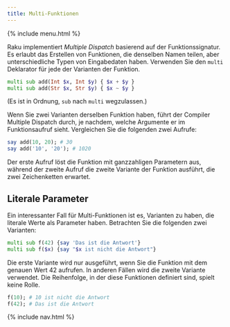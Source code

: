 ```yaml
---
title: Multi-Funktionen
---
```


{% include menu.html %}

Raku implementiert _Multiple Dispatch_ basierend auf der Funktionssignatur. Es erlaubt das Erstellen von Funktionen, die denselben Namen teilen, aber unterschiedliche Typen von Eingabedaten haben. Verwenden Sie den `multi` Deklarator für jede der Varianten der Funktion.

```raku
multi sub add(Int $x, Int $y) { $x + $y }
multi sub add(Str $x, Str $y) { $x ~ $y }
```

(Es ist in Ordnung, `sub` nach `multi` wegzulassen.)

Wenn Sie zwei Varianten derselben Funktion haben, führt der Compiler Multiple Dispatch durch, je nachdem, welche Argumente er im Funktionsaufruf sieht. Vergleichen Sie die folgenden zwei Aufrufe:

```raku
say add(10, 20); # 30
say add('10', '20'); # 1020
```

Der erste Aufruf löst die Funktion mit ganzzahligen Parametern aus, während der zweite Aufruf die zweite Variante der Funktion ausführt, die zwei Zeichenketten erwartet.

## Literale Parameter

Ein interessanter Fall für Multi-Funktionen ist es, Varianten zu haben, die literale Werte als Parameter haben. Betrachten Sie die folgenden zwei Varianten:

```raku
multi sub f(42) {say 'Das ist die Antwort'}
multi sub f($x) {say "$x ist nicht die Antwort"}
```

Die erste Variante wird nur ausgeführt, wenn Sie die Funktion mit dem genauen Wert 42 aufrufen. In anderen Fällen wird die zweite Variante verwendet. Die Reihenfolge, in der diese Funktionen definiert sind, spielt keine Rolle.

```raku
f(10); # 10 ist nicht die Antwort
f(42); # Das ist die Antwort
```

{% include nav.html %}